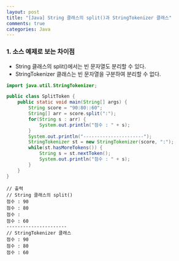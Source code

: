 ```yaml
---
layout: post
title: "[Java] String 클래스의 split()과 StringTokenizer 클래스"
comments: true
categories: Java
---
```


### 1. 소스 예제로 보는 차이점
- String 클래스의 split()에서는 빈 문자열도 분리할 수 있다.
- StringTokenizer 클래스는 빈 문자열을 구분하여 분리할 수 없다.

```java
import java.util.StringTokenizer;

public class SplitToken {
	public static void main(String[] args) {
		String score = "90:80::60";
		String[] arr = score.split(":");
		for(String s : arr) {
			System.out.println("점수 : " + s);
		}
		System.out.println("----------------------");
		StringTokenizer st = new StringTokenizer(score, ":");
		while(st.hasMoreTokens()) {
			String s = st.nextToken();
			System.out.println("점수 : " + s);
		}
	}
}
```
	// 출력
    // String 클래스의 split()
    점수 : 90
	점수 : 80
	점수 : 
	점수 : 60
	----------------------
    // StringTokenizer 클래스
	점수 : 90
	점수 : 80
	점수 : 60
